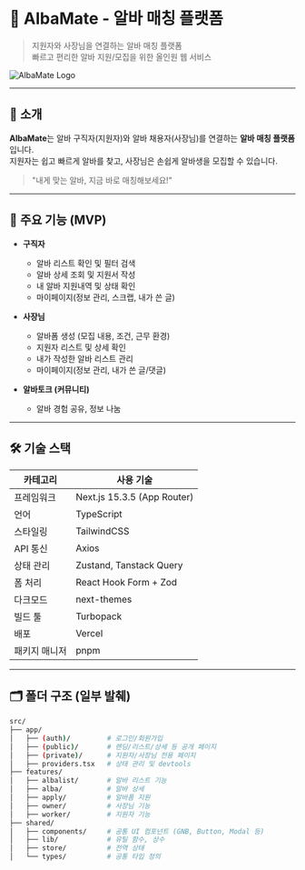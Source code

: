 # 🚀 AlbaMate - 알바 매칭 플랫폼

> 지원자와 사장님을 연결하는 알바 매칭 플랫폼  
> 빠르고 편리한 알바 지원/모집을 위한 올인원 웹 서비스

![AlbaMate Logo](https://your-logo-url.com/logo.png)



---

## 🔗 소개

**AlbaMate**는 알바 구직자(지원자)와 알바 채용자(사장님)를 연결하는 **알바 매칭 플랫폼**입니다.  
지원자는 쉽고 빠르게 알바를 찾고, 사장님은 손쉽게 알바생을 모집할 수 있습니다.

> "내게 맞는 알바, 지금 바로 매칭해보세요!"

---

## 🧠 주요 기능 (MVP)

- **구직자**
  - 알바 리스트 확인 및 필터 검색
  - 알바 상세 조회 및 지원서 작성
  - 내 알바 지원내역 및 상태 확인
  - 마이페이지(정보 관리, 스크랩, 내가 쓴 글)

- **사장님**
  - 알바폼 생성 (모집 내용, 조건, 근무 환경)
  - 지원자 리스트 및 상세 확인
  - 내가 작성한 알바 리스트 관리
  - 마이페이지(정보 관리, 내가 쓴 글/댓글)

- **알바토크 (커뮤니티)**
  - 알바 경험 공유, 정보 나눔

---

## 🛠️ 기술 스택

| 카테고리 | 사용 기술 |
|---------|-----------|
| 프레임워크 | Next.js 15.3.5 (App Router) |
| 언어 | TypeScript |
| 스타일링 | TailwindCSS |
| API 통신 | Axios |
| 상태 관리 | Zustand, Tanstack Query |
| 폼 처리 | React Hook Form + Zod |
| 다크모드 | next-themes |
| 빌드 툴 | Turbopack |
| 배포 | Vercel |
| 패키지 매니저 | pnpm |

---

## 🗂️ 폴더 구조 (일부 발췌)

```bash
src/
├── app/
│   ├── (auth)/         # 로그인/회원가입
│   ├── (public)/       # 랜딩/리스트/상세 등 공개 페이지
│   ├── (private)/      # 지원자/사장님 전용 페이지
│   ├── providers.tsx   # 상태 관리 및 devtools
├── features/
│   ├── albalist/       # 알바 리스트 기능
│   ├── alba/           # 알바 상세
│   ├── apply/          # 알바폼 지원
│   ├── owner/          # 사장님 기능
│   ├── worker/         # 지원자 기능
├── shared/
│   ├── components/     # 공통 UI 컴포넌트 (GNB, Button, Modal 등)
│   ├── lib/            # 유틸 함수, 상수
│   ├── store/          # 전역 상태
│   └── types/          # 공통 타입 정의

